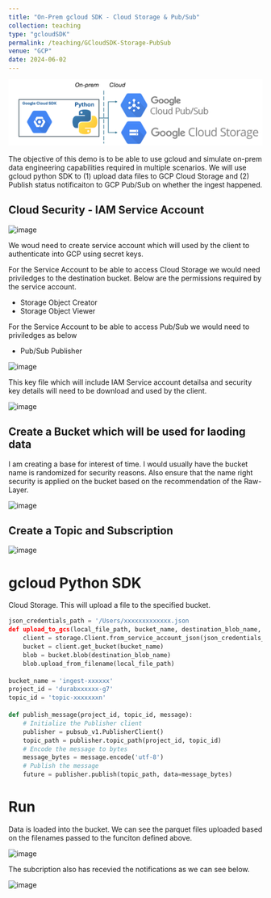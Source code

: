 ```yaml
---
title: "On-Prem gcloud SDK - Cloud Storage & Pub/Sub"
collection: teaching
type: "gcloudSDK"
permalink: /teaching/GCloudSDK-Storage-PubSub
venue: "GCP"
date: 2024-06-02
---
```


<img src="/images/teachings/gcp/gcloudsdk.png">

The objective of this demo is to be able to use gcloud and simulate on-prem data engineering capabilities required in multiple scenarios. We will use gcloud python SDK to (1) upload data files to GCP Cloud Storage and (2) Publish status notificaiton to GCP Pub/Sub on whether the ingest happened.

## Cloud Security - IAM Service Account
![image](https://github.com/user-attachments/assets/716b99cf-74de-449c-8121-a2dcdc24f455)

We woud need to create service account which will used by the client to authenticate into GCP using secret keys. 

For the Service Account to be able to access Cloud Storage we would need priviledges to the destination bucket. Below are the permissions required by the service account.
* Storage Object Creator
* Storage Object Viewer

For the Service Account to be able to access Pub/Sub we would need to priviledges as below
* Pub/Sub Publisher

![image](https://github.com/user-attachments/assets/fbea67ec-8e46-4052-a553-71de35d91783)

This key file which will include IAM Service account detailsa and security key details  will need to be download and used by the client.

<img width="187" alt="image" src="https://github.com/user-attachments/assets/ce58b726-c3d8-4f1e-b35c-315fd59e8c15">

## Create a Bucket which will be used for laoding data

I am creating a base for interest of time. I would usually have the bucket name is randomized for security reasons. Also ensure that the name right security is applied on the bucket based on the recommendation of the Raw-Layer.

![image](https://github.com/user-attachments/assets/38cbaca1-19c2-4909-a49f-ab5e593baa00)

## Create a Topic and Subscription

![image](https://github.com/user-attachments/assets/887bf2ed-3147-4165-83a2-e7be2e92dc85)

# gcloud Python SDK

Cloud Storage. This will upload a file to the specified bucket.
```python
json_credentials_path = '/Users/xxxxxxxxxxxxx.json
def upload_to_gcs(local_file_path, bucket_name, destination_blob_name, json_credentials_path):
    client = storage.Client.from_service_account_json(json_credentials_path)
    bucket = client.get_bucket(bucket_name)
    blob = bucket.blob(destination_blob_name)
    blob.upload_from_filename(local_file_path)

bucket_name = 'ingest-xxxxxx'
project_id = 'durabxxxxxx-g7'
topic_id = 'topic-xxxxxxxn'

def publish_message(project_id, topic_id, message):
    # Initialize the Publisher client
    publisher = pubsub_v1.PublisherClient()
    topic_path = publisher.topic_path(project_id, topic_id)
    # Encode the message to bytes
    message_bytes = message.encode('utf-8')
    # Publish the message
    future = publisher.publish(topic_path, data=message_bytes)
```

# Run

Data is loaded into the bucket. We can see the parquet files uploaded based on the filenames passed to the funciton defined above.

![image](https://github.com/user-attachments/assets/e8e9b58c-e593-43fa-b33d-bfbb2e565f62)

The subcription also has recevied the notifications as we can see below.

![image](https://github.com/user-attachments/assets/e326798b-07b3-4f2c-8b1d-3f00ed75af07)

